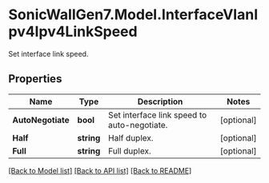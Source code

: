 # SonicWallGen7.Model.InterfaceVlanIpv4Ipv4LinkSpeed
Set interface link speed.

## Properties

Name | Type | Description | Notes
------------ | ------------- | ------------- | -------------
**AutoNegotiate** | **bool** | Set interface link speed to auto-negotiate. | [optional] 
**Half** | **string** | Half duplex. | [optional] 
**Full** | **string** | Full duplex. | [optional] 

[[Back to Model list]](../README.md#documentation-for-models) [[Back to API list]](../README.md#documentation-for-api-endpoints) [[Back to README]](../README.md)

